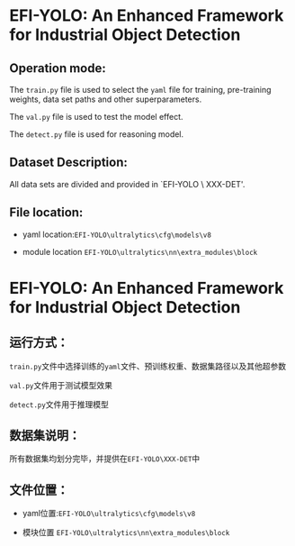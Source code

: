 # EFI-YOLO: An Enhanced Framework for Industrial Object Detection
## Operation mode:

The `train.py` file is used to select the `yaml` file for training, pre-training weights, data set paths and other superparameters.

The `val.py` file is used to test the model effect.

The `detect.py` file  is used for reasoning model.

## Dataset Description:

All data sets are divided and provided in `EFI-YOLO \ XXX-DET'.

## File location:
* yaml location:`EFI-YOLO\ultralytics\cfg\models\v8`

* module location `EFI-YOLO\ultralytics\nn\extra_modules\block`
# EFI-YOLO: An Enhanced Framework for Industrial Object Detection 
## 运行方式：

`train.py`文件中选择训练的`yaml`文件、预训练权重、数据集路径以及其他超参数

`val.py`文件用于测试模型效果

`detect.py`文件用于推理模型

## 数据集说明：

所有数据集均划分完毕，并提供在`EFI-YOLO\XXX-DET`中

## 文件位置：

* yaml位置:`EFI-YOLO\ultralytics\cfg\models\v8`

* 模块位置 `EFI-YOLO\ultralytics\nn\extra_modules\block`

